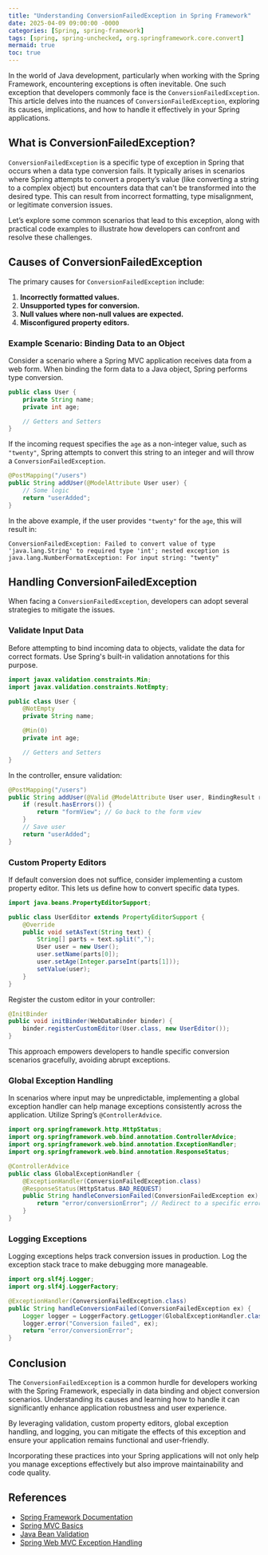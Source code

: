 ```yaml
---
title: "Understanding ConversionFailedException in Spring Framework"
date: 2025-04-09 09:00:00 -0000
categories: [Spring, spring-framework]
tags: [spring, spring-unchecked, org.springframework.core.convert]
mermaid: true
toc: true
---
```



In the world of Java development, particularly when working with the Spring Framework, encountering exceptions is often inevitable. One such exception that developers commonly face is the `ConversionFailedException`. This article delves into the nuances of `ConversionFailedException`, exploring its causes, implications, and how to handle it effectively in your Spring applications. 

## What is ConversionFailedException?

`ConversionFailedException` is a specific type of exception in Spring that occurs when a data type conversion fails. It typically arises in scenarios where Spring attempts to convert a property’s value (like converting a string to a complex object) but encounters data that can't be transformed into the desired type. This can result from incorrect formatting, type misalignment, or legitimate conversion issues.

Let’s explore some common scenarios that lead to this exception, along with practical code examples to illustrate how developers can confront and resolve these challenges.

## Causes of ConversionFailedException

The primary causes for `ConversionFailedException` include:

1. **Incorrectly formatted values.**
2. **Unsupported types for conversion.**
3. **Null values where non-null values are expected.**
4. **Misconfigured property editors.**

### Example Scenario: Binding Data to an Object

Consider a scenario where a Spring MVC application receives data from a web form. When binding the form data to a Java object, Spring performs type conversion.

```java
public class User {
    private String name;
    private int age;

    // Getters and Setters
}
```

If the incoming request specifies the `age` as a non-integer value, such as `"twenty"`, Spring attempts to convert this string to an integer and will throw a `ConversionFailedException`.

```java
@PostMapping("/users")
public String addUser(@ModelAttribute User user) {
    // Some logic
    return "userAdded";
}
```

In the above example, if the user provides `"twenty"` for the `age`, this will result in:

```
ConversionFailedException: Failed to convert value of type 'java.lang.String' to required type 'int'; nested exception is java.lang.NumberFormatException: For input string: "twenty"
```

## Handling ConversionFailedException

When facing a `ConversionFailedException`, developers can adopt several strategies to mitigate the issues.

### Validate Input Data

Before attempting to bind incoming data to objects, validate the data for correct formats. Use Spring's built-in validation annotations for this purpose.

```java
import javax.validation.constraints.Min;
import javax.validation.constraints.NotEmpty;

public class User {
    @NotEmpty
    private String name;

    @Min(0)
    private int age;

    // Getters and Setters
}
```

In the controller, ensure validation:

```java
@PostMapping("/users")
public String addUser(@Valid @ModelAttribute User user, BindingResult result) {
    if (result.hasErrors()) {
        return "formView"; // Go back to the form view
    }
    // Save user
    return "userAdded";
}
```

### Custom Property Editors

If default conversion does not suffice, consider implementing a custom property editor. This lets us define how to convert specific data types.

```java
import java.beans.PropertyEditorSupport;

public class UserEditor extends PropertyEditorSupport {
    @Override
    public void setAsText(String text) {
        String[] parts = text.split(",");
        User user = new User();
        user.setName(parts[0]);
        user.setAge(Integer.parseInt(parts[1]));
        setValue(user);
    }
}
```

Register the custom editor in your controller:

```java
@InitBinder
public void initBinder(WebDataBinder binder) {
    binder.registerCustomEditor(User.class, new UserEditor());
}
```

This approach empowers developers to handle specific conversion scenarios gracefully, avoiding abrupt exceptions.

### Global Exception Handling

In scenarios where input may be unpredictable, implementing a global exception handler can help manage exceptions consistently across the application. Utilize Spring’s `@ControllerAdvice`.

```java
import org.springframework.http.HttpStatus;
import org.springframework.web.bind.annotation.ControllerAdvice;
import org.springframework.web.bind.annotation.ExceptionHandler;
import org.springframework.web.bind.annotation.ResponseStatus;

@ControllerAdvice
public class GlobalExceptionHandler {
    @ExceptionHandler(ConversionFailedException.class)
    @ResponseStatus(HttpStatus.BAD_REQUEST)
    public String handleConversionFailed(ConversionFailedException ex) {
        return "error/conversionError"; // Redirect to a specific error page
    }
}
```

### Logging Exceptions

Logging exceptions helps track conversion issues in production. Log the exception stack trace to make debugging more manageable.

```java
import org.slf4j.Logger;
import org.slf4j.LoggerFactory;

@ExceptionHandler(ConversionFailedException.class)
public String handleConversionFailed(ConversionFailedException ex) {
    Logger logger = LoggerFactory.getLogger(GlobalExceptionHandler.class);
    logger.error("Conversion failed", ex);
    return "error/conversionError";
}
```

## Conclusion

The `ConversionFailedException` is a common hurdle for developers working with the Spring Framework, especially in data binding and object conversion scenarios. Understanding its causes and learning how to handle it can significantly enhance application robustness and user experience.

By leveraging validation, custom property editors, global exception handling, and logging, you can mitigate the effects of this exception and ensure your application remains functional and user-friendly.

Incorporating these practices into your Spring applications will not only help you manage exceptions effectively but also improve maintainability and code quality.

## References

- [Spring Framework Documentation](https://spring.io/docs)
- [Spring MVC Basics](https://docs.spring.io/spring-framework/docs/current/reference/html/web.html#mvc)
- [Java Bean Validation](https://beanvalidation.org/)
- [Spring Web MVC Exception Handling](https://docs.spring.io/spring-framework/docs/current/reference/html/web.html#mvc-exception-handling)